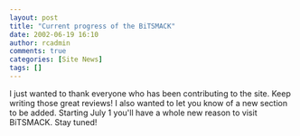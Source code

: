 ```yaml
---
layout: post
title: "Current progress of the BiTSMACK"
date: 2002-06-19 16:10
author: rcadmin
comments: true
categories: [Site News]
tags: []
---
```

I just wanted to thank everyone who has been contributing to the site. Keep writing those great reviews! I also wanted to let you know of a new section to be added. Starting July 1 you'll have a whole new reason to visit BiTSMACK. Stay tuned!

